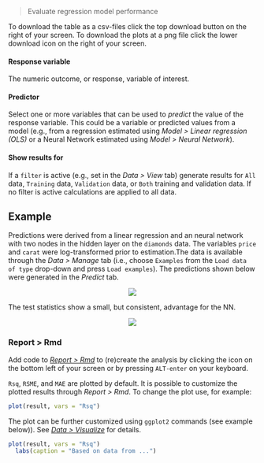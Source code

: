> Evaluate regression model performance

To download the table as a csv-files click the top download button on the right of your screen. To download the plots at a png file click the lower download icon on the right of your screen.

#### Response variable

The numeric outcome, or response, variable of interest.

#### Predictor

Select one or more variables that can be used to _predict_ the value of the response variable. This could be a variable or predicted values from a model (e.g., from a regression estimated using _Model > Linear regression (OLS)_ or a Neural Network estimated using _Model > Neural Network_).

#### Show results for

If a `filter` is active (e.g., set in the _Data > View_ tab) generate results for `All` data, `Training` data, `Validation` data, or `Both` training and validation data. If no filter is active calculations are applied to all data.

## Example

Predictions were derived from a linear regression and an neural network with two nodes in the hidden layer on the `diamonds` data. The variables `price` and `carat` were log-transformed prior to estimation.The data is available through the _Data > Manage_ tab (i.e., choose `Examples` from the `Load data of type` drop-down and press `Load examples`). The predictions shown below were generated in the _Predict_ tab.

<p align="center"><img src="figures_model/evalreg_nn.png"></p>

The test statistics show a small, but consistent, advantage for the NN.

<p align="center"><img src="figures_model/evalreg_summary_plot.png"></p>

### Report > Rmd

Add code to <a href="https://radiant-rstats.github.io/docs/data/report.html" target="_blank">_Report > Rmd_</a> to (re)create the analysis by clicking the <i title="report results" class="fa fa-edit"></i> icon on the bottom left of your screen or by pressing `ALT-enter` on your keyboard. 

`Rsq`, `RSME`, and `MAE` are plotted by default. It is possible to customize the plotted results through _Report > Rmd_. To change the plot use, for example: 

```r
plot(result, vars = "Rsq")
```

The plot can be further customized using `ggplot2` commands (see example below)). See <a href="https://radiant-rstats.github.io/docs/data/visualize.html" target="_blank">_Data > Visualize_</a> for details.

```r
plot(result, vars = "Rsq")
  labs(caption = "Based on data from ...")
```
